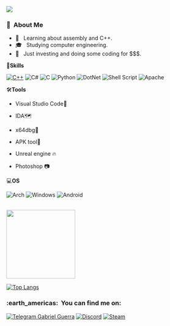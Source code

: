 
![](https://komarev.com/ghpvc/?username=GabriWar&color=006bed)

<h3> 🧠 &nbsp;About Me </h3>

- 💭 &nbsp; Learning about assembly and C++.
- 🎓 &nbsp; Studying computer engineering.
- 💼 &nbsp; Just investing and doing some coding for $$$.

🚀**Skills**


  [![C++](https://img.shields.io/badge/C%2B%2B-00599C?style=for-the-badge&logo=c%2B%2B&logoColor=white)](https://steamcommunity.com/id/GabriWarX/)
  ![C#](https://img.shields.io/badge/C%23-239120?style=for-the-badge&logo=c-sharp&logoColor=white)
  ![C](https://img.shields.io/badge/C-00599C?style=for-the-badge&logo=c&logoColor=white)
  ![Python](https://img.shields.io/badge/Python-14354C?style=for-the-badge&logo=python&logoColor=white)
  ![DotNet](https://img.shields.io/badge/.NET-5C2D91?style=for-the-badge&logo=.net&logoColor=white)
  ![Shell Script](https://img.shields.io/badge/Shell_Script-121011?style=for-the-badge&logo=gnu-bash&logoColor=white)
  ![Apache](https://img.shields.io/badge/Apache-CA2136?style=for-the-badge&logo=apache&logoColor=white)

🛠️**Tools**

 - Visual Studio Code💜
  
 - IDA🗺️
  
 - x64dbg🐞
 
 - APK tool🤖
 
 - Unreal engine 🔥
 
 - Photoshop 📷

 💻**OS**
 
 ![Arch](https://img.shields.io/badge/Arch_Linux-1793D1?style=for-the-badge&logo=arch-linux&logoColor=white)
 ![Windows](https://img.shields.io/badge/Windows-0078D6?style=for-the-badge&logo=windows&logoColor=white)
 ![Android](https://img.shields.io/badge/Android-3DDC84?style=for-the-badge&logo=android&logoColor=white)

<br/>

<a href="https://github.com/GabriWar">
  <img height="180em" src="https://github-readme-stats.vercel.app/api?username=GabriWar&theme=blue-green" />
 
</a>

[![Top Langs](https://github-readme-stats.vercel.app/api/top-langs/?username=GabriWar&langs_count=8&theme=blue-green)](https://github.com/GabriWar)


<h3> :earth_americas: &nbsp;You can find me on: </h3> 

[![Telegram Gabriel Guerra]( https://img.shields.io/badge/Telegram-2CA5E0?style=for-the-badge&logo=telegram&logoColor=white)](https://t.me/GabriWarX)
[![Discord]( https://img.shields.io/badge/Discord-7289DA?style=for-the-badge&logo=discord&logoColor=white)](https://discordapp.com/users/313753423256354816)
[![Steam]( https://img.shields.io/badge/Steam-000000?style=for-the-badge&logo=steam&logoColor=white)](https://steamcommunity.com/id/GabriWarX/)

